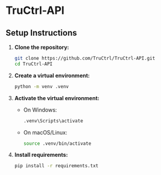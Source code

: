# TruCtrl-API

## Setup Instructions

1. **Clone the repository:**

   ```sh
   git clone https://github.com/TruCtrl/TruCtrl-API.git
   cd TruCtrl-API
   ```

2. **Create a virtual environment:**

   ```sh
   python -m venv .venv
   ```

3. **Activate the virtual environment:**

   - On Windows:
     ```sh
     .venv\Scripts\activate
     ```
   - On macOS/Linux:
     ```sh
     source .venv/bin/activate
     ```

4. **Install requirements:**

   ```sh
   pip install -r requirements.txt
   ```